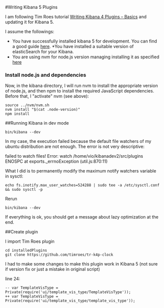 #Writing Kibana 5 Plugins

I am following Tim Roes tutorial [Writing Kibana 4 Plugins – Basics](https://www.timroes.de/2015/12/02/writing-kibana-4-plugins-basics/) and updating it for Kibana 5.

I assume the followings:
* You have successfully installed kibana 5 for development. You can find a good guide [here](https://github.com/jgbarah/Notes/blob/master/kibana-devel.md).
*You have installed a suitable version of elasticSearch for your Kibana.
* You are using nvm for node.js version managing installing it as specified [here](https://github.com/jgbarah/Notes/blob/master/kibana-devel.md#install-the-nvm-tool)

### Install node.js and dependencies

Now, in the kibana directory, I will run nvm to install the appropriate version of node.js, and then npm to install the required JavaScript dependencies. Before that, I "activate" nvm (see above):

```
source ../nvm/nvm.sh
nvm install "$(cat .node-version)"
npm install
```


##Running Kibana in dev mode
```
bin/kibana --dev
```

In my case, the execution failed because the default file watchers of my ubuntu distribution are not enough. The error is not very descriptive:

 failed to watch files!  Error: watch /home/vio/kibanadev2/src/plugins ENOSPC
    at exports._errnoException (util.js:870:11)

What I did is to permanently modify the maximum notify watchers variable in sysctl:

```
echo fs.inotify.max_user_watches=524288 | sudo tee -a /etc/sysctl.conf && sudo sysctl -p
```

Rerun
```
bin/kibana --dev
```

If everything is ok, you should get a message about lazy optimization at the end.


##Create plugin

I import Tim Roes plugin
```
cd installedPlugins
git clone https://github.com/timroes/tr-k4p-clock
```
I had to make some changes to make this plugin work in Kibana 5 (not sure if version fix or just a mistake in original script)

line 24:
```
-- var TemplateVisType = Private(require('ui/template_vis_type/TemplateVisType'));
++ var TemplateVisType = Private(require('ui/template_vis_type/template_vis_type'));
```



